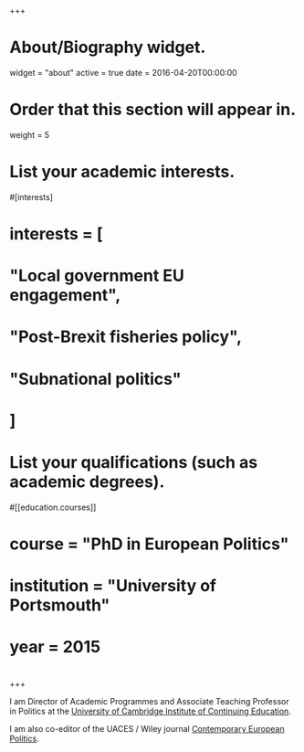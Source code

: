 +++
# About/Biography widget.
widget = "about"
active = true
date = 2016-04-20T00:00:00

# Order that this section will appear in.
weight = 5

# List your academic interests.
#[interests]
#  interests = [
#    "Local government EU engagement",
#    "Post-Brexit fisheries policy",
#    "Subnational politics"
#  ]

# List your qualifications (such as academic degrees).
#[[education.courses]]
#  course = "PhD in European Politics"
#  institution = "University of Portsmouth"
#  year = 2015
#

+++

I am Director of Academic Programmes and Associate Teaching Professor in Politics at the [University of Cambridge Institute of Continuing Education](https://www.ice.cam.ac.uk/).

I am also co-editor of the UACES / Wiley journal [Contemporary European Politics](https://onlinelibrary.wiley.com/journal/28330188).

